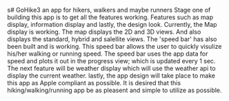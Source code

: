 s# GoHike3
an app for hikers, walkers and maybe runners
Stage one of building this app is to get all the features working. Features such as map display, information display and lastly, the design look.
Currently, the Map display is working. The map displays the 2D and 3D views. And also displays the standard, hybrid and salellite views.
The 'speed bar' has also been built and is working. This speed bar allows the user to quickly visulize his/her walking or running speed. The speed bar uses the app data for speed and plots it out in the progress view; which is updated every 1 sec.
The next feature will be weather display which will use the weather api to display the current weather.
lastly, the app design will take place to make this app as Apple compliant as possible. It is desired that this hiking/walking/running app be as pleasent and simple to utilize as possible.
